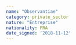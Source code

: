 ```yaml
---
name: "Observantiae"
category: private_sector
nature: "Entreprise"
nationality: FRA
date_signed: '2018-11-12'
---
```

    